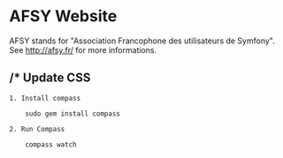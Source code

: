AFSY Website
============

AFSY stands for "Association Francophone des utilisateurs de Symfony". See http://afsy.fr/ for more informations.


/* Update CSS
---------------------------------------------------
    1. Install compass

        sudo gem install compass

    2. Run Compass

        compass watch
